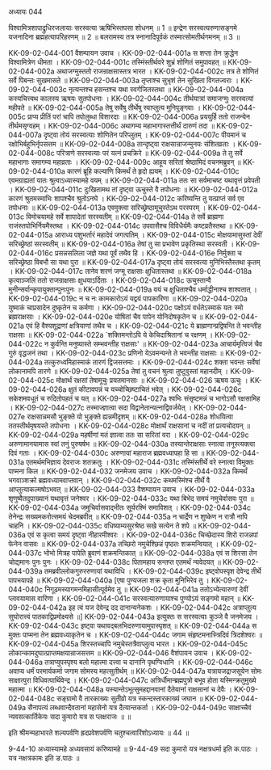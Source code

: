 अध्यायः 044
	
विश्वामित्रशापाद्रुधिरजलायाः सरस्वत्या ऋषिभिस्तपसा शोधनम् ॥ 1 ॥ इन्द्रेण सरस्वत्यरुणासङ्गमे यजनादिना ब्रह्महत्यापरिहरणम् ॥ 2 ॥ बलरामस्य तत्र स्नानादिपूर्वकं तस्मात्सोमतीर्थगमनम् ॥ 3 ॥
	
KK-09-02-044-001	वैशम्पायन उवाच ।
KK-09-02-044-001a	स शप्ता तेन क्रुद्धेन विश्वामित्रेण धीमता ।
KK-09-02-044-001c	तस्मिंस्तीर्थवरे शुभ्रं शोणितं समुपावहत् ॥
KK-09-02-044-002a	अथाजग्मुस्ततो राजन्राक्षसास्तत्र भारत ।
KK-09-02-044-002c	तत्र ते शोणितं सर्वे पिबन्तः सुखमासते ॥
KK-09-02-044-003a	तृप्ताश्च सुभृशं तेन सुखिता विगतज्वराः ।
KK-09-02-044-003c	नृत्यन्तश्च हसन्तश्च यथा स्वर्गजितस्तथा ॥
KK-09-02-044-004a	कस्यचित्त्वथ कालस्य ऋषयः सुतपोधनाः ।
KK-09-02-044-004c	तीर्थयात्रां समाजग्मुः सरस्वत्यां महीपते ॥
KK-09-02-044-005a	तेषु सर्वेषु तीर्थेषु स्वाप्लुत्य मुनिपुङ्गवाः ।
KK-09-02-044-005c	प्राप्य प्रीतिं परां चापि तपोलुब्धा विशारदाः ॥
KK-09-02-044-006a	प्रययुर्हि ततो राजन्येन तीर्थमसृग्वहम् ।
KK-09-02-044-006c	अथागम्य महाभागास्तत्तीर्थं दारुणं तदा ॥
KK-09-02-044-007a	दृष्ट्वा तोयं सरस्वत्याः शोणितेन परिप्लुतम् ।
KK-09-02-044-007c	पीयमानं च रक्षोभिर्बहुभिर्नृपसत्तम ॥
KK-09-02-044-008a	तान्दृष्ट्वा राक्षसान्राजन्मुनयः संशितव्रताः ।
KK-09-02-044-008c	परित्राणे सरस्वत्याः परं यत्नं प्रचक्रिरे ॥
KK-09-02-044-009a	ते तु सर्वे महाभागाः समागम्य महाव्रताः ।
KK-09-02-044-009c	आहूय सरितां श्रेष्ठामिदं वचनमब्रुवन् ॥
KK-09-02-044-010a	कारणं ब्रूहि कल्याणि किमर्थं ते हृदो ह्ययम् ।
KK-09-02-044-010c	एवमग्राह्यतां यातः श्रुत्वाऽध्यास्यामहे वयम् ॥
KK-09-02-044-011a	ततः सा सर्वमाचष्ट यथावृत्तं प्रवेपती ।
KK-09-02-044-011c	दुःखितामथ तां दृष्ट्वा ऊचुस्ते वै तपोधनाः ॥
KK-09-02-044-012a	कारणं श्रुतमस्माभिः शापश्चैव श्रुतोऽनघे ।
KK-09-02-044-012c	करिष्यन्ति तु यत्प्राप्तं सर्व एव तपोधनाः ॥
KK-09-02-044-013a	एवमुक्त्वा सरिच्छ्रेष्ठामूचुस्तेऽथ परस्परम् ।
KK-09-02-044-013c	विमोचयामहे सर्वे शापादेतां सरस्वतीम् ॥
KK-09-02-044-014a	ते सर्वे ब्राह्मणा राजंस्तपोभिर्नियमैस्तथा ।
KK-09-02-044-014c	उपवासैश्च विविधैर्यमैः कष्टव्रतैस्तथा ॥
KK-09-02-044-015a	आराध्य पशुभर्तारं महादेवं जगत्पतिम् ।
KK-09-02-044-015c	मोक्षयामासुस्तां देवीं सरिच्छ्रेष्ठां सरस्वतीम् ॥
KK-09-02-044-016a	तेषां तु सा प्रभावेण प्रकृतिस्था सरस्वती ।
KK-09-02-044-016c	प्रसन्नसलिला जज्ञे यथा पूर्वं तथैव हि ।
KK-09-02-044-016e	निर्मुक्ता च सरिच्छ्रेष्ठा विबभौ सा यथा पुरा ॥
KK-09-02-044-017a	दृष्ट्वा तोयं सरस्वत्या मुनिभिस्तैस्तथा कृतम् ।
KK-09-02-044-017c	तानेव शरणं जग्मू राक्षसाः क्षुधितास्तथा ॥
KK-09-02-044-018a	कृत्वाञ्जलिं ततो राजन्राक्षसाः क्षुधयाऽर्दिताः ।
KK-09-02-044-018c	ऊचुस्तान्वै मुनीन्सर्वान्कृपायुक्तान्पुनःपुनः ॥
KK-09-02-044-019a	वयं च क्षुधिताश्चैव धर्माद्धीनाश्च शाश्वतात् ।
KK-09-02-044-019c	न च नः कामकारोऽयं यद्वयं पापकारिणा ॥
KK-09-02-044-020a	युष्माकं चाप्रसादेन दुष्कृतेन च कर्मणा ।
KK-09-02-044-020c	पक्षोऽयं वर्धतेऽस्माकं यतः स्मो ब्रह्मराक्षसाः ।
KK-09-02-044-020e	योषितां चैव पापेन योनिदोषकृतेन च ॥
KK-09-02-044-021a	एवं हि वैश्यशूद्राणां क्षत्रियाणां तथैव च ।
KK-09-02-044-021c	ये ब्राह्मणान्प्रद्विषन्ति ते भवन्तीह राक्षसाः ॥
KK-09-02-044-022a	`शक्तिमन्तोऽपि ये केचिदाश्रितानां च रक्षणम् ।
KK-09-02-044-022c	न कुर्वन्ति मनुष्यास्ते सम्भवन्तीह राक्षसाः' ॥
KK-09-02-044-023a	आचार्यमृत्विजं चैव गुरुं वृद्धजनं तथा ।
KK-09-02-044-023c	प्रणिनो येऽवमन्यन्ते ते भवन्तीह राक्षसाः ॥
KK-09-02-044-024a	तत्कुरुध्वमिहास्माकं तारणं द्विजसत्तमाः ।
KK-09-02-044-024c	शक्ता भवन्तः सर्वेषां लोकानामपि तारणे ॥
KK-09-02-044-025a	तेषां तु वचनं श्रुत्वा तुष्टुवुस्तां महानदीम् ।
KK-09-02-044-025c	मोक्षार्थं रक्षसां तेषामूचुः प्रयतमानसाः ॥
KK-09-02-044-026	ऋषय ऊचुः ।
KK-09-02-044-026a	क्षुतं कीटावपन्नं च यच्चोच्छिष्टाचितं भवेत् ।
KK-09-02-044-026c	सकेशमवधूतं च रुदितोपहतं च यत् ॥
KK-09-02-044-027a	श्वभिः संसृष्टमन्नं च भागोऽसौ रक्षसामिह ।
KK-09-02-044-027c	तस्माज्ज्ञात्वा सदा विद्वानेतान्यत्नाद्विवर्जयेत् ।
KK-09-02-044-027e	राक्षसान्नमसौ भुङ्क्ते यो भुङ्क्ते ह्यन्नमीदृशम् ॥
KK-09-02-044-028a	शोधयित्वा ततस्तीर्थमृषयस्ते तपोधनाः ।
KK-09-02-044-028c	मोक्षार्थं राक्षसानां च नदीं तां प्रत्यचोदयन् ॥
KK-09-02-044-029a	महर्षीणां मतं ज्ञात्वा ततः सा सरितां वरा ।
KK-09-02-044-029c	अरुणामानयामास स्वां तनुं पुरुषर्षभ ॥
KK-09-02-044-030a	तस्यान्तेराक्षसाः स्नात्वा तनूस्त्यक्त्वा दिवं गताः ।
KK-09-02-044-030c	अरुणायां महाराज ब्रह्मवध्यापहा हि सा ॥
KK-09-02-044-031a	एतमर्थमभिज्ञाय देवराजः शतक्रतुः ।
KK-09-02-044-031c	तस्मिंस्तीर्थे वरे स्नात्वा विमुक्तः पाप्मना किल ॥
KK-09-02-044-032	जनमेजय उवाच ।
KK-09-02-044-032a	किमर्थं भगवाञ्शक्रो ब्रह्मवध्यामवाप्तवान् ।
KK-09-02-044-032c	कथमस्मिंश्च तीर्थे वै आप्लुत्याकल्मषोऽभवत् ॥
KK-09-02-044-033	वैशम्पायन उवाच ।
KK-09-02-044-033a	शृणुष्वैतदुपाख्यानं यथावृत्तं जनेश्वर ।
KK-09-02-044-033c	यथा बिभेद समयं नमुचेर्वासवः पुरा ॥
KK-09-02-044-034a	जमुचिर्वासवाद्भीतः सूर्यरश्मिं समाविशत् ।
KK-09-02-044-034c	तेनेन्द्रः सख्यमकरोत्समयं चेदमब्रवीत् ॥
KK-09-02-044-035a	न चार्द्रेण न शुष्केण न रात्रौ नापि चाहनि ।
KK-09-02-044-035c	वधिष्याम्यसुरश्रेष्ठ सखे सत्येन ते शपे ॥
KK-09-02-044-036a	एवं स कृत्वा समयं दृष्ट्वा नीहारमीश्वरः ।
KK-09-02-044-036c	चिच्छेदास्य शिरो राजन्नपां फेनेन वासवः ॥
KK-09-02-044-037a	तच्छिरो नमुचेश्छिन्नं पृष्ठतः शक्रमन्वियात् ।
KK-09-02-044-037c	भोभो मित्रह पापेति ब्रुवाणं शक्रमन्तिकात् ॥
KK-09-02-044-038a	एवं स शिरसा तेन चोद्यमानः पुनः पुनः ।
KK-09-02-044-038c	पितामहाय सन्तप्त एतमर्थं न्यवेदयत् ॥
KK-09-02-044-039a	तमब्रवील्लोकगुरुररुणायां यथाविधि ।
KK-09-02-044-039c	इष्ट्वोपस्पृश देवेन्द्र तीर्थे पापभयापहे ॥
KK-09-02-044-040a	[एषा पुण्यजला शक्र कृता मुनिभिरेव तु ।
KK-09-02-044-040c	निगूढमस्यागमनमिहासीत्पूर्वमेव तु ॥
KK-09-02-044-041a	ततोऽभ्येत्यारुणां देवीं प्लावयामास वारिणा ।
KK-09-02-044-041c	सरस्वत्यारुणायाश्च पुण्योऽयं सङ्गमो महान् ॥
KK-09-02-044-042a	इह त्वं यज देवेन्द्र दद दानान्यनेकशः ।
KK-09-02-044-042c	अत्राप्लुत्य सुघोरात्त्वं पातकाद्विप्रमोक्ष्यसे ॥]
KK-09-02-044-043a	इत्युक्तः स सरस्वत्याः कुञ्जे वै जनमेजय ।
KK-09-02-044-043c	इष्ट्वा यथावद्बलभिदरुणायामुपास्पृशत् ॥
KK-09-02-044-044a	स मुक्तः पाप्मना तेन ब्रह्मवध्याकृतेन च ।
KK-09-02-044-044c	जगाम संहृष्टमनास्त्रिदिवं त्रिदशेश्वरः ॥
KK-09-02-044-045a	शिरस्तच्चापि नमुचेस्तत्रैवाप्लुत्य भारत ।
KK-09-02-044-045c	लोकान्कामदुघात्प्राप्तमक्षयान्राजसत्तम ॥
KK-09-02-044-046	वैशंपायन उवाच ।
KK-09-02-044-046a	तत्राप्युपस्पृश्य बलो महात्मा दत्त्वा च दानानि पृथग्विधानि ।
KK-09-02-044-046c	अवाप्य धर्मं परमार्यकर्मा जगाम सोमस्य महत्सुतीर्थम् ॥
KK-09-02-044-047a	यत्रायजद्राजसूयेन सोमः साक्षात्पुरा विधिवत्पार्थिवेन्द्र ।
KK-09-02-044-047c	अत्रिर्धीमान्ब्रह्मपुत्रो बभूव होता यस्मिन्क्रतुमुख्ये महात्मा ॥
KK-09-02-044-048a	यस्यान्तेऽभूत्सुमहद्दानवानां दैतेयानां राक्षसानां च देवैः ।
KK-09-02-044-048c	सङ्ग्रामो वै तारकाख्यः सुतीव्रो यत्र स्कन्दस्तारकाख्यं जघान ॥
KK-09-02-044-049a	सैनापत्यं लब्धवान्दैवतानां महासेनो यत्र दैत्यान्तकर्ता ।
KK-09-02-044-049c	साक्षाच्चैवं न्यवसत्कार्तिकेयः सदा कुमारो यत्र स प्लक्षराजः ॥ ॥
	
इति श्रीमन्महाभारते शल्यपर्वणि ह्रदप्रवेशपर्वणि चतुश्चत्वारिंशोऽध्यायः ॥ 44 ॥

9-44-10 अध्यास्यामहे अध्यवसायं करिष्यामहे ॥ 9-44-49 सदा कुमारो यत्र नक्षत्रधर्मा इति क.पाठः । यत्र नक्षत्रकामः इति ङ.पाठः ॥
